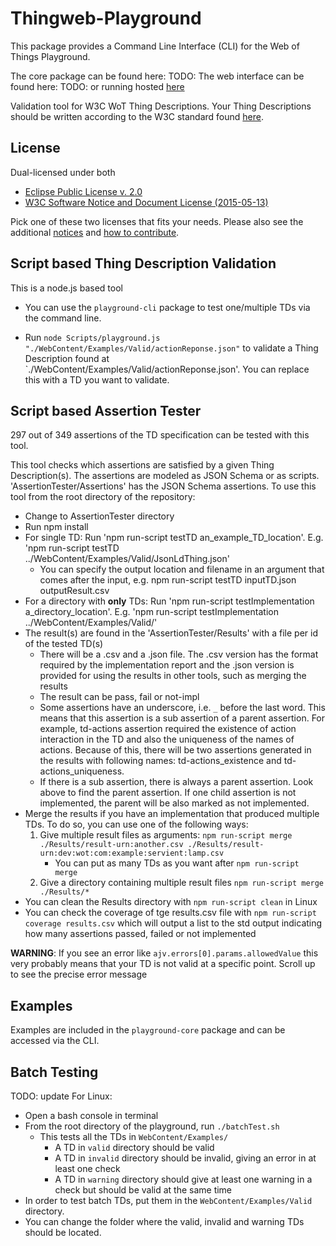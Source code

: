 # Thingweb-Playground

This package provides a Command Line Interface (CLI) for the Web of Things Playground.

The core package can be found here: TODO:
The web interface can be found here: TODO: or running hosted [here](http://plugfest.thingweb.io/playground/)   

Validation tool for W3C WoT Thing Descriptions. Your Thing Descriptions should be written according to the W3C standard found [here](https://w3c.github.io/wot-thing-description/#).

## License
Dual-licensed under both

* [Eclipse Public License v. 2.0](http://www.eclipse.org/legal/epl-2.0)
* [W3C Software Notice and Document License (2015-05-13)](https://www.w3.org/Consortium/Legal/2015/copyright-software-and-document)

Pick one of these two licenses that fits your needs.
Please also see the additional [notices](NOTICE.md) and [how to contribute](CONTRIBUTING.md).


## Script based Thing Description Validation

This is a node.js based tool

* You can use the `playground-cli` package to test one/multiple TDs via the command line.



* Run `node Scripts/playground.js "./WebContent/Examples/Valid/actionReponse.json"` to validate a Thing Description found at `./WebContent/Examples/Valid/actionReponse.json'. You can replace this with a TD you want to validate.

## Script based Assertion Tester

297 out of 349 assertions of the TD specification can be tested with this tool.

This tool checks which assertions are satisfied by a given Thing Description(s). The assertions are modeled as JSON Schema or as scripts. 'AssertionTester/Assertions' has the JSON Schema assertions. To use this tool from the root directory of the repository:

* Change to AssertionTester directory
* Run npm install
* For single TD: Run 'npm run-script testTD an_example_TD_location'. E.g. 'npm run-script testTD ../WebContent/Examples/Valid/JsonLdThing.json' 
  * You can specify the output location and filename in an argument that comes after the input, e.g. npm run-script testTD inputTD.json outputResult.csv
* For a directory with **only** TDs: Run 'npm run-script testImplementation a_directory_location'. E.g. 'npm run-script testImplementation ../WebContent/Examples/Valid/' 
* The result(s) are found in the 'AssertionTester/Results' with a file per id of the tested TD(s)
  * There will be a .csv and a .json file. The .csv version has the format required by the implementation report and the .json version is provided for using the results in other tools, such as merging the results 
  * The result can be pass, fail or not-impl 
  * Some assertions have an underscore, i.e. `_` before the last word. This means that this assertion is a sub assertion of a parent assertion. For example, td-actions assertion required the existence of action interaction in the TD and also the uniqueness of the names of actions. Because of this, there will be two assertions generated in the results with following names: td-actions_existence and td-actions_uniqueness. 
  * If there is a sub assertion, there is always a parent assertion. Look above to find the parent assertion. If one child assertion is not implemented, the parent will be also marked as not implemented.
* Merge the results if you have an implementation that produced multiple TDs. To do so, you can use one of the following ways:
  1. Give multiple result files as arguments: `npm run-script merge ./Results/result-urn:another.csv ./Results/result-urn:dev:wot:com:example:servient:lamp.csv`
     * You can put as many TDs as you want after `npm run-script merge`
  2. Give a directory containing multiple result files `npm run-script merge ./Results/*`
* You can clean the Results directory with `npm run-script clean` in Linux
* You can check the coverage of tge results.csv file with `npm run-script coverage results.csv` which will output a list to the std output indicating how many assertions passed, failed or not implemented
  
**WARNING**: If you see an error like `ajv.errors[0].params.allowedValue` this very probably means that your TD is not valid at a specific point. Scroll up to see the precise error message

## Examples
Examples are included in the `playground-core` package and can be accessed via the CLI.

## Batch Testing
TODO: update
For Linux:
* Open a bash console in terminal
* From the root directory of the playground, run `./batchTest.sh`
    * This tests all the TDs in `WebContent/Examples/`
        * A TD in `valid` directory should be valid
        * A TD in `invalid` directory should be invalid, giving an error in at least one check
        * A TD in `warning` directory should give at least one warning in a check but should be valid at the same time
* In order to test batch TDs, put them in the `WebContent/Examples/Valid` directory.
* You can change the folder where the valid, invalid and warning TDs should be located.
